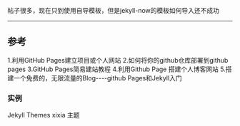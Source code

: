帖子很多，现在只到使用自导模板，但是jekyll-now的模板如何导入还不成功


-------------
## 参考
1.利用GitHub Pages建立项目或个人网站
2.如何将你的github仓库部署到github pages
3.GitHub Pages简易建站教程
4.利用Github Page 搭建个人博客网站
5.搭建一个免费的，无限流量的Blog----github Pages和Jekyll入门

### 实例
Jekyll Themes xixia
主题
